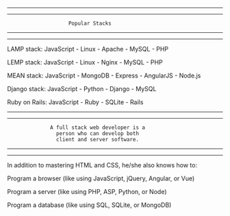 *****************************************************************
*****************************************************************
                        Popular Stacks
*****************************************************************
*****************************************************************


LAMP stack: JavaScript - Linux - Apache - MySQL - PHP

LEMP stack: JavaScript - Linux - Nginx - MySQL - PHP

MEAN stack: JavaScript - MongoDB - Express - AngularJS - Node.js

Django stack: JavaScript - Python - Django - MySQL

Ruby on Rails: JavaScript - Ruby - SQLite - Rails



*****************************************************************
*****************************************************************
                  A full stack web developer is a
                    person who can develop both
                    client and server software.
*****************************************************************
*****************************************************************


In addition to mastering HTML and CSS, he/she also knows how to:

Program a browser (like using JavaScript, jQuery, Angular, or Vue)

Program a server (like using PHP, ASP, Python, or Node)

Program a database (like using SQL, SQLite, or MongoDB)
